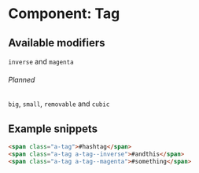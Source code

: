 # Component: Tag

## Available modifiers

`inverse` and `magenta`

###### Planned

`big`, `small`, `removable` and `cubic`

## Example snippets

```html
<span class="a-tag">#hashtag</span>
<span class="a-tag a-tag--inverse">#andthis</span>
<span class="a-tag a-tag--magenta">#something</span>
```
